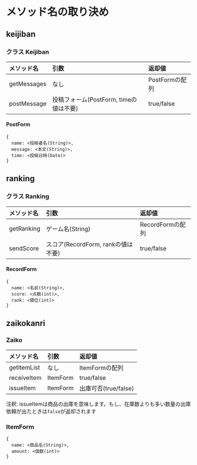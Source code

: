 # メソッド名の取り決め

## keijiban

### クラス Keijiban

| メソッド名 | 引数 | 返却値 |
| :-- | :-- | :-- |
| getMessages | なし | PostFormの配列 |
| postMessage | 投稿フォーム(PostForm, timeの値は不要) | true/false |

#### PostForm

```
{ 
  name: <投稿者名(String)>,
  message: <本文(String)>,
  time: <投稿日時(Date)>
}
```


## ranking

### クラス Ranking

| メソッド名 | 引数 | 返却値 |
| :-- | :-- | :-- |
| getRanking | ゲーム名(String) | RecordFormの配列 |
| sendScore | スコア(RecordForm, rankの値は不要) | true/false |

#### RecordForm

```
{
  name: <名前(String)>,
  score: <点数(int)>,
  rank: <順位(int)>
}
```


## zaikokanri

### Zaiko

| メソッド名 | 引数 | 返却値 |
| :-- | :-- | :-- |
| getItemList | なし | ItemFormの配列 |
| receiveItem | ItemForm | true/false |
| issueItem | ItemForm | 出庫可否(true/false) |

注釈: issueItemは商品の出庫を意味します。もし、在庫数よりも多い数量の出庫依頼が出たときは`false`が返却されます

### ItemForm

```
{
  name: <商品名(String)>,
  amount: <個数(int)>
}
```
